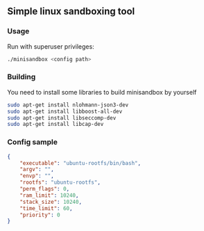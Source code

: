 ## Simple linux sandboxing tool

### Usage
Run with superuser privileges:
```bash
./minisandbox <config path>
```

### Building
You need to install some libraries to build minisandbox by yourself
```bash
sudo apt-get install nlohmann-json3-dev
sudo apt-get install libboost-all-dev
sudo apt-get install libseccomp-dev
sudo apt-get install libcap-dev
```

### Config sample
```json
{
    "executable": "ubuntu-rootfs/bin/bash",
    "argv": "",
    "envp": "",
    "rootfs": "ubuntu-rootfs",
    "perm_flags": 0,
    "ram_limit": 10240,
    "stack_size": 10240,
    "time_limit": 60,
    "priority": 0
}
```